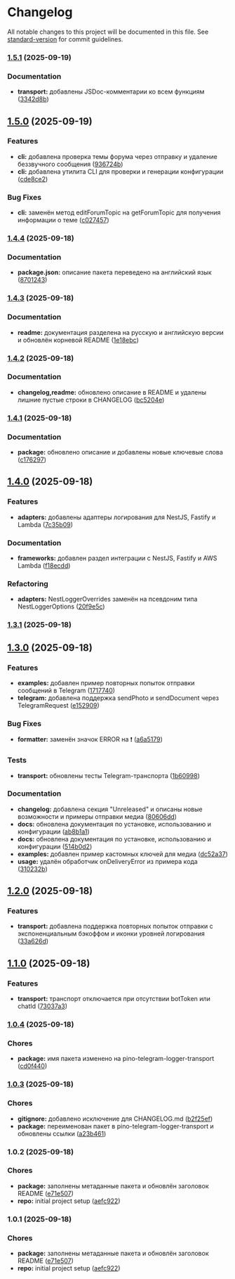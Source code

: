 # Changelog

All notable changes to this project will be documented in this file. See [standard-version](https://github.com/conventional-changelog/standard-version) for commit guidelines.

### [1.5.1](https://github.com/ProydakD/pino-telegram-transport/compare/v1.5.0...v1.5.1) (2025-09-19)

### Documentation

- **transport:** добавлены JSDoc-комментарии ко всем функциям ([3342d8b](https://github.com/ProydakD/pino-telegram-transport/commit/3342d8b0ea0b9806a4c63596189726f3d6e3f8ae))

## [1.5.0](https://github.com/ProydakD/pino-telegram-transport/compare/v1.4.4...v1.5.0) (2025-09-19)

### Features

- **cli:** добавлена проверка темы форума через отправку и удаление беззвучного сообщения ([936724b](https://github.com/ProydakD/pino-telegram-transport/commit/936724b5097aa784a43d0a0843ce6b94ab3c521a))
- **cli:** добавлена утилита CLI для проверки и генерации конфигурации ([cde8ce2](https://github.com/ProydakD/pino-telegram-transport/commit/cde8ce20439a1c973e12ef6b9757f768dff4b2ac))

### Bug Fixes

- **cli:** заменён метод editForumTopic на getForumTopic для получения информации о теме ([c027457](https://github.com/ProydakD/pino-telegram-transport/commit/c0274578a7712723b68036401bb31fae6f6a0cbc))

### [1.4.4](https://github.com/ProydakD/pino-telegram-transport/compare/v1.4.3...v1.4.4) (2025-09-18)

### Documentation

- **package.json:** описание пакета переведено на английский язык ([8701243](https://github.com/ProydakD/pino-telegram-transport/commit/8701243fd1ed2a3f8f1dcb51071326969b2ea50e))

### [1.4.3](https://github.com/ProydakD/pino-telegram-transport/compare/v1.4.2...v1.4.3) (2025-09-18)

### Documentation

- **readme:** документация разделена на русскую и английскую версии и обновлён корневой README ([1e18ebc](https://github.com/ProydakD/pino-telegram-transport/commit/1e18ebcda847b27c4372afd0dd5752a608e387c3))

### [1.4.2](https://github.com/ProydakD/pino-telegram-transport/compare/v1.4.1...v1.4.2) (2025-09-18)

### Documentation

- **changelog,readme:** обновлено описание в README и удалены лишние пустые строки в CHANGELOG ([bc5204e](https://github.com/ProydakD/pino-telegram-transport/commit/bc5204e8222a4d14ab78f9a14dc931861162502f))

### [1.4.1](https://github.com/ProydakD/pino-telegram-transport/compare/v1.4.0...v1.4.1) (2025-09-18)

### Documentation

- **package:** обновлено описание и добавлены новые ключевые слова ([c176297](https://github.com/ProydakD/pino-telegram-transport/commit/c176297ea24ba3b10f6fc295cf78ab3e5f148861))

## [1.4.0](https://github.com/ProydakD/pino-telegram-transport/compare/v1.3.1...v1.4.0) (2025-09-18)

### Features

- **adapters:** добавлены адаптеры логирования для NestJS, Fastify и Lambda ([7c35b09](https://github.com/ProydakD/pino-telegram-transport/commit/7c35b096387609561c092f4afc71603090481628))

### Documentation

- **frameworks:** добавлен раздел интеграции с NestJS, Fastify и AWS Lambda ([f18ecdd](https://github.com/ProydakD/pino-telegram-transport/commit/f18ecdd1b79aecee1b2fc31fbb82e66dfdfc535e))

### Refactoring

- **adapters:** NestLoggerOverrides заменён на псевдоним типа NestLoggerOptions ([20f9e5c](https://github.com/ProydakD/pino-telegram-transport/commit/20f9e5c9c6bfe8152e40c264ec41461bf44a7cc7))

### [1.3.1](https://github.com/ProydakD/pino-telegram-transport/compare/v1.3.0...v1.3.1) (2025-09-18)

## [1.3.0](https://github.com/ProydakD/pino-telegram-transport/compare/v1.2.0...v1.3.0) (2025-09-18)

### Features

- **examples:** добавлен пример повторных попыток отправки сообщений в Telegram ([1717740](https://github.com/ProydakD/pino-telegram-transport/commit/1717740df49ae2b1a2c8ff88401188ad5a8fb0ea))
- **telegram:** добавлена поддержка sendPhoto и sendDocument через TelegramRequest ([e152909](https://github.com/ProydakD/pino-telegram-transport/commit/e1529094e1db5c5ad2bd80170a5975e5a872c591))

### Bug Fixes

- **formatter:** заменён значок ERROR на ❗ ([a6a5179](https://github.com/ProydakD/pino-telegram-transport/commit/a6a517951eae7975986578dd98fbaf0bf67f9c40))

### Tests

- **transport:** обновлены тесты Telegram-транспорта ([1b60998](https://github.com/ProydakD/pino-telegram-transport/commit/1b60998257c45c8bf5f93f9797f4444488459b3b))

### Documentation

- **changelog:** добавлена секция "Unreleased" и описаны новые возможности и примеры отправки медиа ([80606dd](https://github.com/ProydakD/pino-telegram-transport/commit/80606ddaddd15cc2d831182592205dcbe19f821b))
- **docs:** обновлена документация по установке, использованию и конфигурации ([ab8b1a1](https://github.com/ProydakD/pino-telegram-transport/commit/ab8b1a1d8e7799a03c7f0e51ece56e50a2736826))
- **docs:** обновлена документация по установке, использованию и конфигурации ([514b0d2](https://github.com/ProydakD/pino-telegram-transport/commit/514b0d2db56241907ed154145d1f1b8aed4703f0))
- **examples:** добавлен пример кастомных ключей для медиа ([dc52a37](https://github.com/ProydakD/pino-telegram-transport/commit/dc52a37e4669a80ee4a6e0809e378b33a9f65e4a))
- **usage:** удалён обработчик onDeliveryError из примера кода ([310232b](https://github.com/ProydakD/pino-telegram-transport/commit/310232bcb7e95d92ded0b9c64774ed6b7b48e71e))

## [1.2.0](https://github.com/ProydakD/pino-telegram-transport/compare/v1.1.0...v1.2.0) (2025-09-18)

### Features

- **transport:** добавлена поддержка повторных попыток отправки с экспоненциальным бэкоффом и иконки уровней логирования ([33a626d](https://github.com/ProydakD/pino-telegram-transport/commit/33a626da252c28d1114bb2eee54704d431fb2056))

## [1.1.0](https://github.com/ProydakD/pino-telegram-transport/compare/v1.0.4...v1.1.0) (2025-09-18)

### Features

- **transport:** транспорт отключается при отсутствии botToken или chatId ([73037a3](https://github.com/ProydakD/pino-telegram-transport/commit/73037a37d3f889a4e6d3f53db88accc0c839f582))

### [1.0.4](https://github.com/ProydakD/pino-telegram-transport/compare/v1.0.3...v1.0.4) (2025-09-18)

### Chores

- **package:** имя пакета изменено на pino-telegram-logger-transport ([cd0f440](https://github.com/ProydakD/pino-telegram-transport/commit/cd0f4404a19b0c342ed9b9ecbb09bc9bf5df08b2))

### [1.0.3](https://github.com/ProydakD/pino-telegram-transport/compare/v1.0.2...v1.0.3) (2025-09-18)

### Chores

- **gitignore:** добавлено исключение для CHANGELOG.md ([b2f25ef](https://github.com/ProydakD/pino-telegram-transport/commit/b2f25efe3016e9575c9b8832bcf67e9558b58869))
- **package:** переименован пакет в pino-telegram-logger-transport и обновлены ссылки ([a23b461](https://github.com/ProydakD/pino-telegram-transport/commit/a23b461d22f8ba7323cbbf2f4bcb984b17068077))

### 1.0.2 (2025-09-18)

### Chores

- **package:** заполнены метаданные пакета и обновлён заголовок README ([e71e507](https://github.com/ProydakD/pino-telegram-transport/commit/e71e507bb7120adf6aebc2da08d59ada34534ea9))
- **repo:** initial project setup ([aefc922](https://github.com/ProydakD/pino-telegram-transport/commit/aefc9223063c214fad1d9104aa123c06113a8c8e))

### 1.0.1 (2025-09-18)

### Chores

- **package:** заполнены метаданные пакета и обновлён заголовок README ([e71e507](https://github.com/ProydakD/pino-telegram-transport/commit/e71e507bb7120adf6aebc2da08d59ada34534ea9))
- **repo:** initial project setup ([aefc922](https://github.com/ProydakD/pino-telegram-transport/commit/aefc9223063c214fad1d9104aa123c06113a8c8e))
